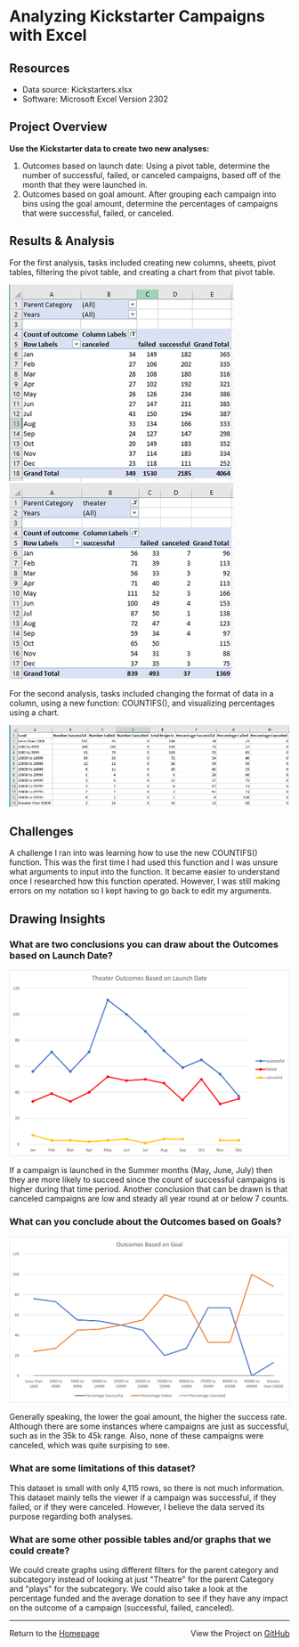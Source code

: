 # Analyzing Kickstarter Campaigns with Excel

## Resources
- Data source: Kickstarters.xlsx
- Software: Microsoft Excel Version 2302

## Project Overview

**Use the Kickstarter data to create two new analyses:** 
1. Outcomes based on launch date: Using a pivot table, determine the number of successful, failed, or canceled campaigns, based off of the month that they were launched in.
2. Outcomes based on goal amount. After grouping each campaign into bins using the goal amount, determine the percentages of campaigns that were successful, failed, or canceled. 

## Results & Analysis

For the first analysis, tasks included creating new columns, sheets, pivot tables, filtering the pivot table, and creating a chart from that pivot table. 

![Screenshot](Images/Pivot_table1.PNG) ![Screenshot](Images/Pivot_table2.PNG)

For the second analysis, tasks included changing the format of data in a column, using a new function: COUNTIFS(), and visualizing percentages using a chart.

![Screenshot](Images/Outcomes_Goals_Table.png)

## Challenges

A challenge I ran into was learning how to use the new COUNTIFS() function. This was the first time I had used this function and I was unsure what arguments to input into the function. It became easier to understand once I researched how this function operated. However, I was still making errors on my notation so I kept having to go back to edit my arguments.

## Drawing Insights

### What are two conclusions you can draw about the Outcomes based on Launch Date?

![Screenshot](Images/Outcome_vs_Launch.png)

If a campaign is launched in the Summer months (May, June, July) then they are more likely to succeed since the count of successful campaigns is higher during that time period. Another conclusion that can be drawn is that canceled campaigns are low and steady all year round at or below 7 counts.

### What can you conclude about the Outcomes based on Goals?

![Screenshot](Images/Outcome_vs_Goals.png)

Generally speaking, the lower the goal amount, the higher the success rate. Although there are some instances where campaigns are just as successful, such as in the 35k to 45k range. Also, none of these campaigns were canceled, which was quite surpising to see.

### What are some limitations of this dataset?

This dataset is small with only 4,115 rows, so there is not much information. This dataset mainly tells the viewer if a campaign was successful, if they failed, or if they were canceled. However, I believe the data served its purpose regarding both analyses.

### What are some other possible tables and/or graphs that we could create?

We could create graphs using different filters for the parent category and subcategory instead of looking at just "Theatre" for the parent Category and "plays" for the subcategory. We could also take a look at the percentage funded and the average donation to see if they have any impact on the outcome of a campaign (successful, failed, canceled).

---
<div style="display: flex; justify-content: space-between;">
    <div>Return to the <a href="https://kenlo94.github.io/">Homepage</a></div>
    <div>View the Project on <a href="https://github.com/kenlo94/kickstarter_analysis">GitHub</a></div>
</div>
